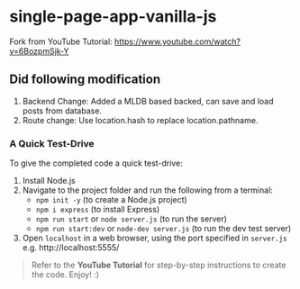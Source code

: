 # single-page-app-vanilla-js

Fork from YouTube Tutorial:
https://www.youtube.com/watch?v=6BozpmSjk-Y

## Did following modification
1. Backend Change: Added a MLDB based backed, can save and load posts from database.
2. Route change: Use location.hash to replace location.pathname.

### A Quick Test-Drive

To give the completed code a quick test-drive:

1. Install Node.js
2. Navigate to the project folder and run the following from a terminal:
   - `npm init -y` (to create a Node.js project)
   - `npm i express` (to install Express)
   - `npm run start` or `node server.js` (to run the server)
   - `npm run start:dev` or `node-dev server.js` (to run the dev test server)
3. Open `localhost` in a web browser, using the port specified in `server.js` e.g. http://localhost:5555/

> Refer to the **YouTube Tutorial** for step-by-step instructions to create the code. Enjoy! :)
